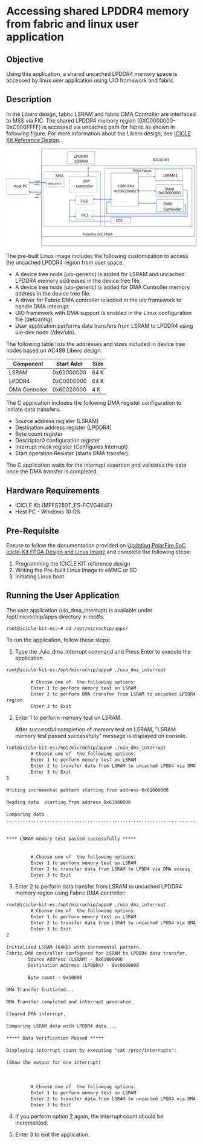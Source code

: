 # Accessing shared LPDDR4 memory from fabric and linux user application

## Objective

Using this application, a shared uncached LPDDR4 memory space is accessed by  linux user application using UIO framework and fabric. 


## Description

In the Libero design, fabric LSRAM and fabric DMA Controller are interfaced to MSS via FIC. The shared LPDDR4 memory region (0XC0000000-0xC000FFFF) is accessed via  uncached path for fabric as shown in following figure. For more information about the Libero design, see [ICICLE Kit Reference Design](https://github.com/polarfire-soc/icicle-kit-reference-design).

![](./images/Libero_dis.png)

The pre-built Linux image includes the following customization to access the uncached LPDDR4 region from user space.

- A device tree node (uio-generic) is added for LSRAM and uncached LPDDR4 memory addresses in the device tree file. 
- A device tree node (uio-generic) is added for DMA Controller memory address in the device tree file.
- A driver for Fabric DMA controller is added in the uio framework to handle DMA interrupt.
- UIO framework with DMA support is enabled in the Linux configuration file (defconfig).
- User application performs data transfers from LSRAM to LPDDR4 using uio-dev node (/dev/uio).

The following table lists the addresses and sizes included in device tree nodes based on AC489 Libero design.

| Component | Start Addr | Size |
| --- | --- | --- |
| LSRAM | 0x61000000 | 64 K |
| LPDDR4 | 0xC0000000 | 64 K |
| DMA Controller | 0x60020000 | 4 K |

The C application includes the following DMA register configuration to initiate data transfers.

- Source address register (LSRAM)
- Destination address register (LPDDR4)
- Byte count register
- Descriptor0 configuration register
- Interrupt mask register (Configures Interrupt)
- Start operation Resister (starts DMA transfer)

The C application waits for the interrupt assertion and validates the data once the DMA transfer is completed. 

## Hardware Requirements

- ICICLE Kit (MPFS250T_ES-FCVG484E)
- Host PC - Windows 10 OS

## Pre-Requisite

Ensure to follow the documentation provided on [Updating PolarFire SoC Icicle-Kit FPGA Design and Linux Image](https://github.com/polarfire-soc/polarfire-soc-documentation/blob/master/boards/mpfs-icicle-kit-es/updating-icicle-kit/updating-icicle-kit-design-and-linux.md) and complete the following steps:
1. Programming the ICICLE KIT reference design
2. Writing the Pre-built Linux Image to eMMC or SD
3. Initiating Linux boot

## Running the User Application

The user application (uio_dma_interrupt) is available under /opt/microchip/apps directory in rootfs.

```
root@icicle-kit-es:~# cd /opt/microchip/apps/  
```
To run the application, follow these steps:
1. Type the ./uio_dma_interrupt command and Press Enter to execute the application.

```
root@icicle-kit-es:/opt/microchip/apps# ./uio_dma_interrupt

         # Choose one of  the following options:
         Enter 1 to perform memory test on LSRAM
         Enter 2 to perform DMA transfer from LSRAM to uncached LPDDR4 region
         Enter 3 to Exit  
```

2. Enter 1 to perform memory test on LSRAM.

   After successful completion of memory test on LSRAM, "LSRAM memory test passed successfully" message is displayed on console.

```
root@icicle-kit-es:/opt/microchip/apps# ./uio_dma_interrupt
         # Choose one of  the following options:
         Enter 1 to perform memory test on LSRAM
         Enter 2 to transfer data from LSRAM to uncached LPDD4 via DMA
         Enter 3 to Exit
1

Writing incremental pattern starting from address 0x61000000

Reading data  starting from address 0x61000000

Comparing data
..............................................................................


**** LSRAM memory test passed successfully *****


         # Choose one of  the following options:
         Enter 1 to perform memory test on LSRAM
         Enter 2 to transfer data from LSRAM to LPDD4 via DMA access
         Enter 3 to Exit
```

3. Enter 2 to perform data transfer from LSRAM to uncached LPDDR4 memory region using Fabric DMA controller:

```
root@icicle-kit-es:/opt/microchip/apps# ./uio_dma_interrupt
         # Choose one of  the following options:
         Enter 1 to perform memory test on LSRAM
         Enter 2 to transfer data from LSRAM to uncached LPDD4 via DMA
         Enter 3 to Exit
2

Initialized LSRAM (64KB) with incremental pattern.
Fabric DMA controller configured for LSRAM to LPDDR4 data transfer.
        Source Address (LSRAM) - 0x61000000
        Destination Address (LPDDR4) - 0xc0000000

        Byte count - 0x10000

DMA Transfer Initiated...

DMA Transfer completed and interrupt generated.

Cleared DMA interrupt.

Comparing LSRAM data with LPDDR4 data....

***** Data Verification Passed *****

Displaying interrupt count by executing "cat /proc/interrupts":

(Show the output for one interrupt)



         # Choose one of  the following options:
         Enter 1 to perform memory test on LSRAM
         Enter 2 to transfer data from LSRAM to uncached LPDD4 via DMA
         Enter 3 to Exit
```

4. If you perform option 2 again, the interrupt count should be incremented.

5. Enter 3 to exit the application.

